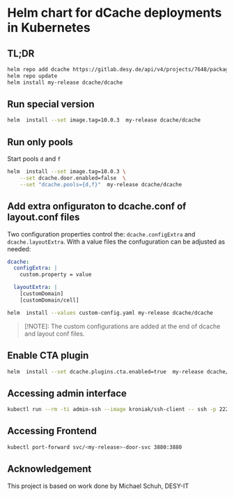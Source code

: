 # Helm chart for dCache deployments in Kubernetes

## TL;DR

```bash
helm repo add dcache https://gitlab.desy.de/api/v4/projects/7648/packages/helm/test
helm repo update
helm install my-release dcache/dcache
```

## Run special version

```bash
helm  install --set image.tag=10.0.3  my-release dcache/dcache
```

## Run only pools

Start pools `d` and `f`

```bash
helm  install --set image.tag=10.0.3 \
    --set dcache.door.enabled=false  \
    --set "dcache.pools={d,f}"  my-release dcache/dcache
```

## Add extra onfiguraton to dcache.conf of layout.conf files

Two configuration properties control the: `dcache.configExtra` and `dcache.layoutExtra`. With a value files the confuguration can be adjusted as needed:

```yaml
dcache:
  configExtra: |
    custom.property = value

  layoutExtra: |
    [customDomain]
    [customDomain/cell]
```

```bash
helm  install --values custom-config.yaml my-release dcache/dcache
```

> [!NOTE]: The custom configurations are added at the end of dcache and layout conf files.

## Enable CTA plugin

```bash
helm  install --set dcache.plugins.cta.enabled=true  my-release dcache/dcache
```

## Accessing admin interface

```bash
kubectl run --rm -ti admin-ssh --image kroniak/ssh-client -- ssh -p 22224 -l admin <my-release>-door-svc
```

## Accessing Frontend

```bash
kubectl port-forward svc/<my-release>-door-svc 3880:3880
```


## Acknowledgement

This project is based on work done by Michael Schuh, DESY-IT

